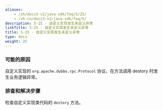 ```yaml
---
aliases:
    - /zh/docs3-v2/java-sdk/faq/5/25/
    - /zh-cn/docs3-v2/java-sdk/faq/5/
description: 5-25 - 自定义实现发生未定义异常
linkTitle: 5-25 - 自定义实现发生未定义异常
title: 5-25 - 自定义实现发生未定义异常
type: docs
weight: 25
---
```






### 可能的原因

自定义实现的 `org.apache.dubbo.rpc.Protocol` 协议，在方法调用 destory 时发生业务逻辑异常。

### 排查和解决步骤

检查自定义实现类代码的 `destory` 方法。